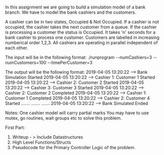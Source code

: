 In this assignment we are going to build a simulation model of a bank branch. 
We have to model the bank cashiers and the customers.

A cashier can be in two states, Occupied & Not Occupied. 
If a cashier is not occupied, the cashier takes the next customer from a queue. 
If the cashier is processing a customer the status is Occupied.
It takes 'n' seconds for a bank cashier to process one customer.
Customers are labelled in increasing numberical order 1,2,3.
All cashiers are operating in parallel independent of each other.

The input will be in the following format: 
./runprogram --numCashiers=3 --numCustomers=100 --timePerCustomer=3

The output will be the following format:
2019-04-05 13:20:22 --> Bank Simulation Started
2019-04-05 13:20:22 --> Cashier 1: Customer 1 Started
2019-04-05 13:20:22 --> Cashier 2: Customer 2 Started
2019-04-05 13:20:22 --> Cashier 3: Customer 3 Started
2019-04-05 13:20:22 --> Cashier 2: Customer 2 Completed
2019-04-05 13:20:22 --> Cashier 1: Customer 1 Completed
2019-04-05 13:20:22 --> Cashier 2: Customer 4 Started
.......
.......
.......
2019-04-05 13:20:22 --> Bank Simulated Ended

Notes:
One cashier model will carry partial marks
You may have to use mutex, go routines, wait groups etc to solve this problem.

First Part:
1. Writeup - > Include Datastructures
2. High Level Functions/Structs
3. Pseudocode for the Primary Controller Logic of the problem.